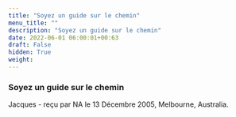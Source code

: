 ```yaml
---
title: "Soyez un guide sur le chemin"
menu_title: ""
description: "Soyez un guide sur le chemin"
date: 2022-06-01 06:00:01+00:63
draft: False
hidden: True
weight:
---
```

### Soyez un guide sur le chemin

Jacques - reçu par NA le 13 Décembre 2005, Melbourne, Australia.



